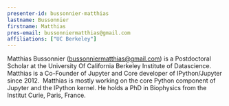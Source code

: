 ```yaml
---
presenter-id: bussonnier-matthias
lastname: Bussonnier
firstname: Matthias
pres-email: bussonniermatthias@gmail.com
affiliations: ["UC Berkeley"]
---
```

Matthias Bussonnier (<bussonniermatthias@gmail.com>) is a Postdoctoral
Scholar at the University Of California Berkeley Institute of
Datascience. Matthias is a Co-Founder of Jupyter and Core developer of
IPython/Jupyter since 2012.  Matthias is mostly working on the core
Python component of Jupyter and the IPython kernel. He holds a PhD in
Biophysics from the Institut Curie, Paris, France.
